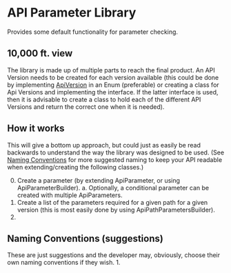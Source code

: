 # API Parameter Library
Provides some default functionality for parameter checking.

## 10,000 ft. view
The library is made up of multiple parts to reach the final product. An API Version needs to be created for each version available (this could be
done by implementing [ApiVersion](src/main/java/io/bhowell2/ApiLib/ApiVersion.java) in an Enum (preferable) or creating a class for Api Versions and 
implementing the 
interface. If the latter interface is used, then it is advisable to create a class to hold each of the different API Versions and return the correct one when it is needed).

## How it works
This will give a bottom up approach, but could just as easily be read backwards to understand the way the library was designed to be used. (See
[Naming Conventions](#naming-conventions-(suggestions)) for more suggested naming to keep your API readable when extending/creating the following
classes.)

0. Create a parameter (by extending ApiParameter, or using ApiParameterBuilder).
    a. Optionally, a conditional parameter can be created with multiple ApiParameters.
1. Create a list of the parameters required for a given path for a given version (this is most easily done by using ApiPathParametersBuilder).
2.

## Naming Conventions (suggestions)
These are just suggestions and the developer may, obviously, choose their own naming conventions if they wish.
1. 